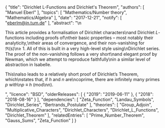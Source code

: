 {
    "title": "Dirichlet L-Functions and Dirichlet's Theorem",
    "authors": [
        "Manuel Eberl"
    ],
    "topics": [
        "Mathematics/Number theory",
        "Mathematics/Algebra"
    ],
    "date": "2017-12-21",
    "notify": [
        "eberlm@in.tum.de"
    ],
    "abstract": "\n<p>This article provides a formalisation of Dirichlet characters\nand Dirichlet <em>L</em>-functions including proofs of\ntheir basic properties &ndash; most notably their analyticity,\ntheir areas of convergence, and their non-vanishing for &Re;(s)\n&ge; 1. All of this is built in a very high-level style using\nDirichlet series. The proof of the non-vanishing follows a very short\nand elegant proof by Newman, which we attempt to reproduce faithfully\nin a similar level of abstraction in Isabelle.</p> <p>This\nalso leads to a relatively short proof of Dirichlet’s Theorem, which\nstates that, if <em>h</em> and <em>n</em> are\ncoprime, there are infinitely many primes <em>p</em> with\n<em>p</em> &equiv; <em>h</em> (mod\n<em>n</em>).</p>",
    "licence": "BSD",
    "olderReleases": [
        {
            "2019": "2019-06-11"
        },
        {
            "2018": "2018-08-16"
        }
    ],
    "dependencies": [
        "Zeta_Function",
        "Landau_Symbols",
        "Dirichlet_Series",
        "Bertrands_Postulate"
    ],
    "theories": [
        "Group_Adjoin",
        "Multiplicative_Characters",
        "Dirichlet_Characters",
        "Dirichlet_L_Functions",
        "Dirichlet_Theorem"
    ],
    "relatedEntries": [
        "Prime_Number_Theorem",
        "Gauss_Sums",
        "Zeta_Function"
    ]
}
